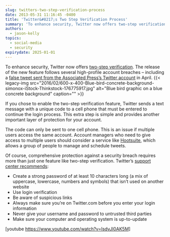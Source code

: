 ```yaml
---
slug: twitters-two-step-verification-process
date: 2013-05-31 11:16:45 -0400
title: 'Twitter&#8217;s Two Step Verification Process'
summary: 'To enhance security, Twitter now offers two-step verification. The release of the new feature follows several high-profile account breaches &ndash; including a false tweet sent from the Associated Press’s Twitter account in April. If you chose to enable the two-step verification feature, Twitter sends a text message with a unique code to a cell phone that must be'
authors:
  - jason-kelly
topics:
  - social-media
  - security
expirydate: 2025-01-01
---
```


To enhance security, Twitter now offers <a href="https://blog.twitter.com/2013/getting-started-login-verification" target="_blank">two-step verification</a>. The release of the new feature follows several high-profile account breaches – including a <a href="http://bigstory.ap.org/article/hackers-compromise-ap-twitter-account" target="_blank">false tweet sent from the Associated Press’s Twitter account</a> in April. {{< legacy-img src="2016/02/600-x-400-Blue-bird-concrete-background-simonox-iStock-Thinkstock-176775917.jpg" alt="Blue bird graphic on a blue concrete background" caption="" >}} 

If you chose to enable the two-step verification feature, Twitter sends a text message with a unique code to a cell phone that must be entered to continue the login process. This extra step is simple and provides another important layer of protection for your account.

The code can only be sent to one cell phone. This is an issue if multiple users access the same account. Account managers who need to give access to multiple users should consider a service like <a href="http://www.hootsuite.com/" target="_blank">Hootsuite</a>, which allows a group of people to manage and schedule tweets.

Of course, comprehensive protection against a security breach requires more than just one feature like two-step verification. Twitter’s <a href="https://support.twitter.com/articles/76036-keeping-your-account-secure" target="_blank">support center recommends</a>:

  * Create a strong password of at least 10 characters long (a mix of uppercase, lowercase, numbers and symbols) that isn’t used on another website
  * Use login verification
  * Be aware of suspicious links
  * Always make sure you’re on Twitter.com before you enter your login information
  * Never give your username and password to untrusted third parties
  * Make sure your computer and operating system is up-to-update

[youtube https://www.youtube.com/watch?v=IsdvJI0AK5M]